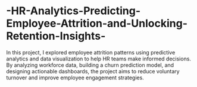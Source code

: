 # -HR-Analytics-Predicting-Employee-Attrition-and-Unlocking-Retention-Insights-
In this project, I explored employee attrition patterns using predictive analytics and data visualization to help HR teams make informed decisions. By analyzing workforce data, building a churn prediction model, and designing actionable dashboards, the project aims to reduce voluntary turnover and improve employee engagement strategies.
